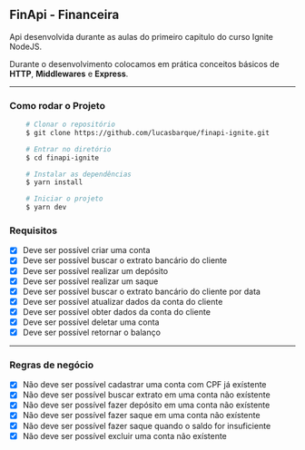 ## FinApi - Financeira

Api desenvolvida durante as aulas do primeiro capitulo do curso Ignite NodeJS.

Durante o desenvolvimento colocamos em prática conceitos básicos de **HTTP**, **Middlewares** e **Express**.

---

### Como rodar o Projeto
```bash
    # Clonar o repositório
    $ git clone https://github.com/lucasbarque/finapi-ignite.git

    # Entrar no diretório
    $ cd finapi-ignite

    # Instalar as dependências
    $ yarn install

    # Iniciar o projeto
    $ yarn dev
```

### Requisitos

- [x] Deve ser possível criar uma conta
- [x] Deve ser possível buscar o extrato bancário do cliente
- [x] Deve ser possível realizar um depósito
- [x] Deve ser possível realizar um saque
- [x] Deve ser possível buscar o extrato bancário do cliente por data
- [x] Deve ser possível atualizar dados da conta do cliente
- [x] Deve ser possível obter dados da conta do cliente
- [x] Deve ser possível deletar uma conta
- [x] Deve ser possível retornar o balanço

---

### Regras de negócio

- [x] Não deve ser possível cadastrar uma conta com CPF já exístente
- [x] Não deve ser possível buscar extrato em uma conta não exístente
- [x] Não deve ser possível fazer depósito em uma conta não exístente
- [x] Não deve ser possível fazer saque em uma conta não exístente
- [x] Não deve ser possível fazer saque quando o saldo for insuficiente
- [x] Não deve ser possível excluir uma conta não exístente